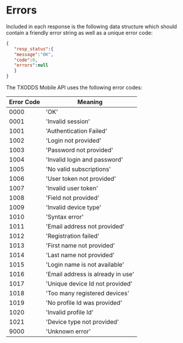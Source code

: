 # Errors

Included in each response is the following data structure which should contain a friendly error string as well as a unique error code:

```json
{
   "resp_status":{
   "message":"OK",
   "code":0,
   "errors":null
   }
}
```

The TXODDS Mobile API uses the following error codes:

Error Code | Meaning
---------- | -------
0000 | 'OK'
0001 | 'Invalid session'
1001 | 'Authentication Failed'
1002 | 'Login not provided'
1003 | 'Password not provided'
1004 | 'Invalid login and password'
1005 | 'No valid subscriptions'
1006 | 'User token not provided'
1007 | 'Invalid user token'
1008 | 'Field not provided'
1009 | 'Invalid device type'
1010 | 'Syntax error'
1011 | 'Email address not provided'
1012 | 'Registration failed'
1013 | 'First name not provided'
1014 | 'Last name not provided'
1015 | 'Login name is not available'
1016 | 'Email address is already in use'
1017 | 'Unique device Id not provided'
1018 | 'Too many registered devices'
1019 | 'No profile Id was provided'
1020 | 'Invalid profile Id'
1021 | 'Device type not provided'
9000 | 'Unknown error'
